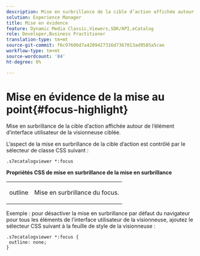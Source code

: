 ```yaml
---
description: Mise en surbrillance de la cible d’action affichée autour de l’élément d’interface utilisateur de la visionneuse ciblée.
solution: Experience Manager
title: Mise en évidence
feature: Dynamic Media Classic,Viewers,SDK/API,eCatalog
role: Developer,Business Practitioner
translation-type: tm+mt
source-git-commit: f6c97606d7a4209427316d7367013ad9585a5cae
workflow-type: tm+mt
source-wordcount: '84'
ht-degree: 0%

---
```



# Mise en évidence de la mise au point{#focus-highlight}

Mise en surbrillance de la cible d’action affichée autour de l’élément d’interface utilisateur de la visionneuse ciblée.

<!--<a id="section_E8B3D0BF9FF548F188F717D6EA65EC32"></a>-->

L’aspect de la mise en surbrillance de la cible d’action est contrôlé par le sélecteur de classe CSS suivant :

```
.s7ecatalogviewer *:focus
```

**Propriétés CSS de mise en surbrillance de la mise en surbrillance**

<table id="table_C48C56E696304C9BAFEE71BA9EA9A174"> 
 <tbody> 
  <tr> 
   <td colname="col1"> <p> <span class="codeph"> outline  </span> </p> </td> 
   <td colname="col2"> <p> Mise en surbrillance du focus. </p> </td> 
  </tr> 
 </tbody> 
</table>

Exemple : pour désactiver la mise en surbrillance par défaut du navigateur pour tous les éléments de l’interface utilisateur de la visionneuse, ajoutez le sélecteur CSS suivant à la feuille de style de la visionneuse :

```
.s7ecatalogviewer *:focus { 
 outline: none; 
}
```

